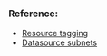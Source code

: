### Reference:
- [Resource tagging](https://registry.terraform.io/providers/hashicorp/aws/latest/docs/guides/resource-tagging)
- [Datasource subnets](https://registry.terraform.io/providers/hashicorp/aws/latest/docs/data-sources/subnets)